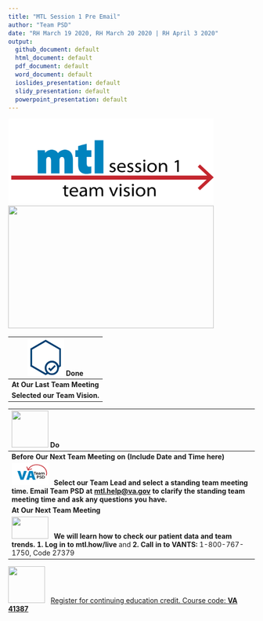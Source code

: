 ```yaml
---
title: "MTL Session 1 Pre Email"
author: "Team PSD"
date: "RH March 19 2020, RH March 20 2020 | RH April 3 2020"
output: 
  github_document: default
  html_document: default
  pdf_document: default
  word_document: default
  ioslides_presentation: default
  slidy_presentation: default
  powerpoint_presentation: default
---
```


<!-- MTL Logo, HTML img tag -->
[<img src = "https://github.com/lzim/teampsd/blob/master/resources/title_slides/mtl_s01_teamvision_title.png"
     height = "175" width = "420">](https://github.com/lzim/mtl/blob/master/blue/session01/s01_learner/mtl_session01_see.md)
[<img src="https://github.com/lzim/teampsd/blob/rita_2020_03_19_email_template_issue_1176/mtl_facilitate_workgroup/pre_post_emails/edwards_vapor.jpg" height="250" width="420">](https://youtu.be/v__ajZngWNA)

<!-- Do/Done Tables -->
| [<img src = "https://raw.githubusercontent.com/lzim/teampsd/master/resources/icons/done.png" height = "75" width = "75">](https://github.com/lzim/mtl/blob/master/blue/session01/s01_learner/mtl_session01_see.md) **Done** | 
| --- |
|**At Our Last Team Meeting**|  
|**Selected our Team Vision.** 



[<img src = "https://raw.githubusercontent.com/lzim/teampsd/hexagon_icons/np_synchronize_778914_003F72.png" height = "75" width = "75">](https://github.com/lzim/mtl/blob/master/blue/session02/s02_learner/mtl_session02_see.md) **Do** |   
|:--- |
|**Before Our Next Team Meeting on (Include Date and Time here)**|     
[<img src = "https://raw.githubusercontent.com/lzim/teampsd/master/resources/logos/va_team_psd_logo_sq_sm.png" height = "45" width = "75">](mailto:mtl.help@va.gov) &nbsp;  **Select our Team Lead and select a standing team meeting time. Email Team PSD at mtl.help@va.gov to clarify the standing team meeting time and ask any questions you have.**  |     
|**At Our Next Team Meeting**| 
[<img src = "https://github.com/lzim/teampsd/blob/master/resources/logos/mtl_how_live_sm.png" height = "45" width = "75">](http://mtl.how/live) &nbsp; **We will learn how to check our patient data and team trends.** **1. Log in to mtl.how/live** and **2. Call in to VANTS:** 1-800-767-1750, Code 27379 |
[<img src = "https://github.com/lzim/teampsd/blob/rita_2020_03_19_email_template_issue_1176/mtl_facilitate_workgroup/pre_post_emails/revised_tms_logo.jpg" height = "75" width = "75">](https://www.docs.lms.va.gov/LMSDocs/default.aspx?id=56771) &nbsp; [Register for continuing education credit. Course code: **VA 41387**](https://www.docs.lms.va.gov/LMSDocs/default.aspx?id=56771)  





